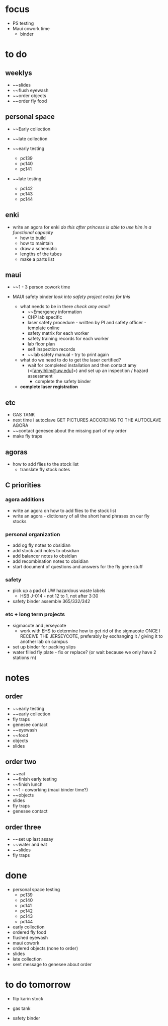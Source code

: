 # focus
- PS testing
- Maui cowork time
	- binder
# to do
## weeklys
- ~~slides
- ~~flush eyewash
- ~~order objects
- ~~order fly food
## personal space
- ~~Early collection
- ~~late collection

- ~~early testing
	- pc139
	- pc140
	- pc141
- ~~late testing
	- pc142
	- pc143
	- pc144
## enki
- write an agora for enki *do this after princess is able to use him in a functional capacity*
	- how to build 
	- how to maintain
	- draw a schematic
	- lengths of the tubes 
	- make a parts list
## maui
- ~~1 - 3 person cowork time

- MAUI safety binder *look into safety project notes for this*
	- what needs to be in there *check amy email*
		- ~~Emergency information
		- CHP lab specific
		- laser safety procedure - written by PI and safety officer - template online
		- safety matrix for each worker
		- safety training records for each worker
		- lab floor plan
		- self inspection records
		- ~~lab safety manual - try to print again
	- what do we need to do to get the laser certified?
		- wait for completed installation and then contact amy (<[amylhlim@uw.edu]>) and set up an inspection / hazard assessment 
			- complete the safety binder
	- **complete laser registration**
## etc
- GAS TANK
- next time i autoclave GET PICTURES ACCORDING TO THE AUTOCLAVE AGORA
- ~~contact genesee about the missing part of my order
- make fly traps
## agoras
- how to add flies to the stock list
	- translate fly stock notes
## C priorities 
### agora additions
- write an agora on how to add flies to the stock list
- write an agora - dictionary of all the short hand phrases on our fly stocks
### personal organization
- add og fly notes to obsidian
- add stock add notes to obsidian
- add balancer notes to obsidian
- add recombination notes to obsidian
- start document of questions and answers for the fly gene stuff
### safety
- pick up a pad of UW hazardous waste labels 
	- HSB J-014 - not 12 to 1, not after 3:30
- safety binder assemble 365/332/342
### etc + long term projects
- sigmacote and jerseycote
	- work with EHS to determine how to get rid of the sigmacote ONCE I RECEIVE THE JERSEYCOTE, preferably by exchanging it / giving it to another lab on campus
- set up binder for packing slips
- water filled fly plate - fix or replace? (or wait because we only have 2 stations rn)
# notes
## order
- ~~early testing
- ~~early collection
- fly traps
- genesee contact
- ~~eyewash
- ~~food
- objects
- slides

## order two
- ~~eat
- ~~finish early testing
- ~~finish lunch
- ~~1 - coworking (maui binder time?)
- ~~objects
- slides
- fly traps 
- genesee contact

## order three
- ~~set up last assay
- ~~water and eat
- ~~slides
- fly traps
# done
- personal space testing
	- pc139
	- pc140
	- pc141
	- pc142
	- pc143
	- pc144
- early collection
- ordered fly food
- flushed eyewash
- maui cowork
- ordered objects (none to order)
- slides
- late collection
- sent message to genesee about order
# to do tomorrow
- flip karin stock

- gas tank
- safety binder